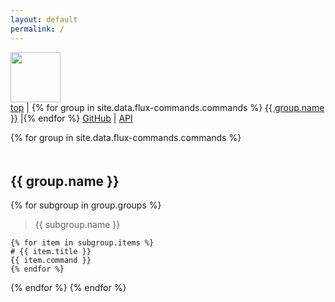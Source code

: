 ```yaml
---
layout: default
permalink: /
---
```


<div class="logo"><a href="https://flux-framework.readthedocs.org" target="_blank">
  <img src="{{ site.baseurl }}/assets/images/logo.png" style="width:80px"></a>
</div>

<div class="breadcrumbs">
<a href="#top">top</a> | {% for group in site.data.flux-commands.commands %} <a href="#{{ group.name | replace: ' ', '-' }}">{{ group.name }}</a> |{% endfor %} <a href="{{ site.repo }}" target="_blank">GitHub</a> | <a href="{{ site.baseurl }}/api" target="_blank">API</a> 
</div>

<a style="padding-bottom:30px" id="top"></a>
{% for group in site.data.flux-commands.commands %}

<a style="padding-bottom:30px" id="{{ group.name | replace: ' ', '-' }}"></a>
<h2 class="groupname" style="padding-top:20px">{{ group.name }}</h2>

{% for subgroup in group.groups %}

<blockquote>
{{ subgroup.name }}
</blockquote>

<pre><code class="language-bash">{% for item in subgroup.items %}
<span class="comment"># {{ item.title }}</span>
<span class="fluxcode">{{ item.command }}</span>
{% endfor %}
</code></pre>

{% endfor %}
{% endfor %}

<script src='//cdnjs.cloudflare.com/ajax/libs/jquery/2.1.3/jquery.min.js'></script>
<script src="//cdnjs.cloudflare.com/ajax/libs/toastr.js/latest/toastr.min.js"></script>
<script>
$(".fluxcode").click(function(){
  element = $(this)
  text = element.text()
  console.log(text)
  try {
      navigator.clipboard.writeText(text);
      console.log('Content copied to clipboard');
      toastr.success(text, 'Code copied to clipboard')
  } catch (err) {
      console.error('Failed to copy: ', err);
      toastr.success('Error', 'Code failed to copy, see console')
  }  
})

/*  copyContent = function(e) => {
    console.log(e);
    console.log(e.innerHTML);
    text = e.innerHTML;
    //let text = document.getElementsByClassName("fluxcode").innerHTML;
    try {
      await navigator.clipboard.writeText(text);
      console.log('Content copied to clipboard');
    } catch (err) {
      console.error('Failed to copy: ', err);
    }
  }*/
</script>
